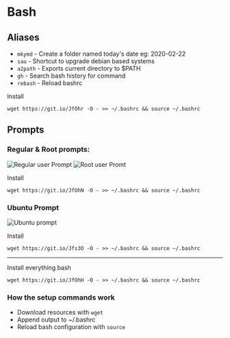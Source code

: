 # Bash
## Aliases
* ```mkymd``` - Create a folder named today's date eg: 2020-02-22
* ```sau``` - Shortcut to upgrade debian based systems
* ```a2path``` - Exports current directory to $PATH
* ```gh``` - Search bash history for command
* ```rebash``` - Reload bashrc

Install
```
wget https://git.io/JfOhr -O - >> ~/.bashrc && source ~/.bashrc
```

## Prompts
### Regular & Root prompts:
![Regular user Prompt](https://i.imgur.com/7sP936r.png)
![Root user Promt](https://i.imgur.com/nZRfO7L.png)

Install
```
wget https://git.io/JfOhN -O - >> ~/.bashrc && source ~/.bashrc
```

### Ubuntu Prompt 
![Ubuntu prompt](https://i.imgur.com/oS6mtDi.png)

Install
```
wget https://git.io/Jfs3O -O - >> ~/.bashrc && source ~/.bashrc
```
---

Install everything bash
```
wget https://git.io/JfOhH -O - >> ~/.bashrc && source ~/.bashrc
```

### How the setup commands work
* Download resources with ```wget```
* Append output to ~/.bashrc 
* Reload bash configuration with ```source```
